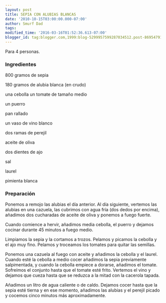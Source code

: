 ```yaml
---
layout: post
title: SEPIA CON ALUBIAS BLANCAS
date: '2010-10-15T03:00:00.000-07:00'
author: Smurf Dad
tags: 
modified_time: '2016-03-16T01:52:36.613-07:00'
blogger_id: tag:blogger.com,1999:blog-5299957599287034512.post-8695479172011548528
---
```


Para 4 personas.

<h3>Ingredientes</h3>

800 gramos de sepia

180 gramos de alubia blanca (en crudo)

una cebolla un tomate de tamaño medio

un puerro

pan rallado

un vaso de vino blanco

dos ramas de perejil

aceite de oliva

dos dientes de ajo

sal

laurel

pimienta blanca

<h3>Preparación</h3>

Ponemos a remojo las alubias el día anterior. Al día siguiente, vertemos las alubias en una cazuela, las cubrimos con agua fría (dos dedos por encima), añadimos dos cucharadas de aceite de oliva y ponemos a fuego fuerte.

Cuando comience a hervir, añadimos media cebolla, el puerro y dejamos cocinar durante 45 minutos a fuego medio.

Limpiamos la sepia y la cortamos a trozos. Pelamos y picamos la cebolla y el ajo muy fino. Pelamos y troceamos los tomates para quitar las semillas.

Ponemos una cazuela al fuego con aceite y añadimos la cebolla y el laurel. Cuando esté la cebolla a medio cocer añadimos la sepia previamente salpimentada, y cuando la cebolla empiece a dorarse, añadimos el tomate. Sofreímos el conjunto hasta que el tomate esté frito. Vertemos el vino y dejamos que cueza hasta que se reduzca a la mitad con la cacerola tapada.

Añadimos un litro de agua caliente o de caldo. Dejamos cocer hasta que la sepia esté tierna y en ese momento, añadimos las alubias y el perejil picado y cocemos cinco minutos más aproximadamente.

